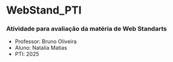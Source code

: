 # WebStand_PTI
 
### Atividade para avaliação da matéria de Web Standarts
- Professor: Bruno Oliveira
- Aluno: Natalia Matias
- PTI: 2025
